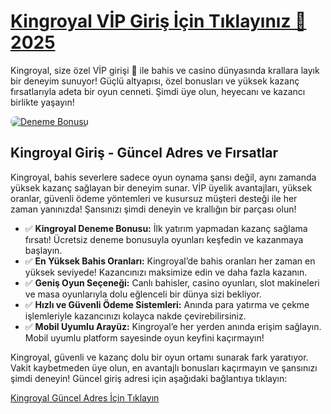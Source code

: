 <h1><a href="https://t.me/+vT5xydT9LLBlMzA0" title="Kingroyal VİP Giriş İçin Tıklayınız">Kingroyal VİP Giriş İçin Tıklayınız 👑 2025</a></h1>
<p>Kingroyal, size özel VİP girişi 🎰 ile bahis ve casino dünyasında krallara layık bir deneyim sunuyor! Güçlü altyapısı, özel bonusları ve yüksek kazanç fırsatlarıyla adeta bir oyun cenneti. Şimdi üye olun, heyecanı ve kazancı birlikte yaşayın!</p>
<a href="https://t.me/+vT5xydT9LLBlMzA0" title="Deneme Bonusu">
    <img src="https://i.ibb.co/5K7Ks6w/zzzz3.gif" alt="Deneme Bonusu" style="max-width:100%; height:auto; border-radius:8px;">
</a>
<div class="description">
    <h2>Kingroyal Giriş - Güncel Adres ve Fırsatlar</h2>
    <p>Kingroyal, bahis severlere sadece oyun oynama şansı değil, aynı zamanda yüksek kazanç sağlayan bir deneyim sunar. VİP üyelik avantajları, yüksek oranlar, güvenli ödeme yöntemleri ve kusursuz müşteri desteği ile her zaman yanınızda! Şansınızı şimdi deneyin ve krallığın bir parçası olun!</p>
    <ul>
        <li>✅ <strong>Kingroyal Deneme Bonusu:</strong> İlk yatırım yapmadan kazanç sağlama fırsatı! Ücretsiz deneme bonusuyla oyunları keşfedin ve kazanmaya başlayın.</li>
        <li>✅ <strong>En Yüksek Bahis Oranları:</strong> Kingroyal’de bahis oranları her zaman en yüksek seviyede! Kazancınızı maksimize edin ve daha fazla kazanın.</li>
        <li>✅ <strong>Geniş Oyun Seçeneği:</strong> Canlı bahisler, casino oyunları, slot makineleri ve masa oyunlarıyla dolu eğlenceli bir dünya sizi bekliyor.</li>
        <li>✅ <strong>Hızlı ve Güvenli Ödeme Sistemleri:</strong> Anında para yatırma ve çekme işlemleriyle kazancınızı kolayca nakde çevirebilirsiniz.</li>
        <li>✅ <strong>Mobil Uyumlu Arayüz:</strong> Kingroyal’e her yerden anında erişim sağlayın. Mobil uyumlu platform sayesinde oyun keyfini kaçırmayın!</li>
    </ul>
    <p>Kingroyal, güvenli ve kazanç dolu bir oyun ortamı sunarak fark yaratıyor. Vakit kaybetmeden üye olun, en avantajlı bonusları kaçırmayın ve şansınızı şimdi deneyin! Güncel giriş adresi için aşağıdaki bağlantıya tıklayın:</p>
    <a href="https://t.me/+vT5xydT9LLBlMzA0" title="Kingroyal Güncel Adres">Kingroyal Güncel Adres İçin Tıklayın</a>
</div>
